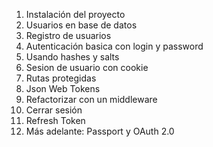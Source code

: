 1. Instalación del proyecto
2. Usuarios en base de datos
3. Registro de usuarios
4. Autenticación basica con login y password
5. Usando hashes y salts
6. Sesion de usuario con cookie
7. Rutas protegidas
8. Json Web Tokens
9. Refactorizar con un middleware
10. Cerrar sesión
11. Refresh Token
12. Más adelante: Passport y OAuth 2.0